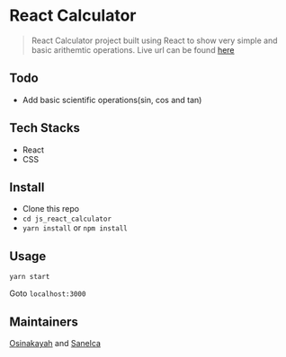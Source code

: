 # React Calculator

> React Calculator project built using React to show very simple and basic arithemtic operations.
Live url can be found <a href="https://osinakayah.github.io/js_react_calculator/">here</a>

## Todo
- Add basic scientific operations(sin, cos and tan)

## Tech Stacks
- React
- CSS
  
## Install
- Clone this repo
- `cd js_react_calculator`
- `yarn install` or `npm install`

## Usage
```
yarn start
```

Goto `localhost:3000`

## Maintainers

  [Osinakayah](https://github.com/osinakayah) and [Sanelca](https://github.com/sanelca)
